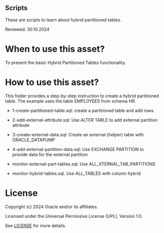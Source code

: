 ## Scripts

These are scripts to learn about hybrid partitioned tables.

Reviewed: 30.10.2024

# When to use this asset?

To present the basic Hybrid Partitioned Tables functionality. 

# How to use this asset?

This folder provides a step-by-step instruction to create a hybrid partitioned table. The example uses the table EMPLOYEES from schema HR.  

- 1-create-partitioned-table.sql: create a partitioned table and add rows

- 2-add-external-attribute.sql: Use ALTER TABLE to add external partition attribute 

- 3-create-external-data.sql: Create an external (helper) table with ORACLE_DATAPUMP

- 4-add-external-partition-data.sql: Use EXCHANGE PARTITION to provide data for the external partition

- monitor-external-part-tables.sql: Use ALL_XTERNAL_TAB_PARTITIONS

- monitor-hybrid-tables.sql. Use ALL_TABLES with column hybrid

# License

Copyright (c) 2024 Oracle and/or its affiliates.

Licensed under the Universal Permissive License (UPL), Version 1.0.

See [LICENSE](https://github.com/oracle-devrel/technology-engineering/blob/main/LICENSE) for more details.
